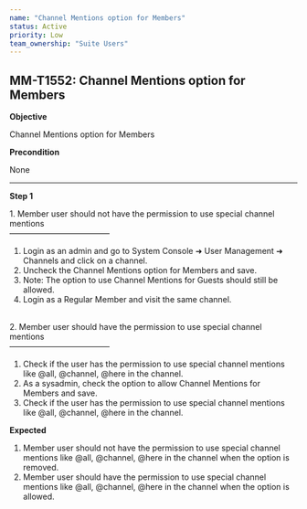 ```yaml
---
name: "Channel Mentions option for Members"
status: Active
priority: Low
team_ownership: "Suite Users"
---
```


## MM-T1552: Channel Mentions option for Members

**Objective**

Channel Mentions option for Members

**Precondition**

None

---

**Step 1**

1\. Member user should not have the permission to use special channel mentions\
–––––––––––––––––––––––––

1. Login as an admin and go to System Console ➜ User Management ➜ Channels and click on a channel.
2. Uncheck the Channel Mentions option for Members and save.
3. Note: The option to use Channel Mentions for Guests should still be allowed.
4. Login as a Regular Member and visit the same channel.

\
2\. Member user should have the permission to use special channel mentions\
–––––––––––––––––––––––––

1. Check if the user has the permission to use special channel mentions like @all, @channel, @here in the channel.
2. As a sysadmin, check the option to allow Channel Mentions for Members and save.
3. Check if the user has the permission to use special channel mentions like @all, @channel, @here in the channel.

**Expected**

1. Member user should not have the permission to use special channel mentions like @all, @channel, @here in the channel when the option is removed.
2. Member user should have the permission to use special channel mentions like @all, @channel, @here in the channel when the option is allowed.
